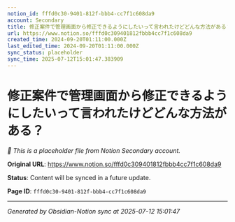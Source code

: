 ```yaml
---
notion_id: fffd0c30-9401-812f-bbb4-cc7f1c608da9
account: Secondary
title: 修正案件で管理画面から修正できるようにしたいって言われたけどどんな方法がある？
url: https://www.notion.so/fffd0c309401812fbbb4cc7f1c608da9
created_time: 2024-09-20T01:11:00.000Z
last_edited_time: 2024-09-20T01:11:00.000Z
sync_status: placeholder
sync_time: 2025-07-12T15:01:47.383909
---
```


# 修正案件で管理画面から修正できるようにしたいって言われたけどどんな方法がある？

*🔄 This is a placeholder file from Notion Secondary account.*

**Original URL**: https://www.notion.so/fffd0c309401812fbbb4cc7f1c608da9

**Status**: Content will be synced in a future update.

**Page ID**: `fffd0c30-9401-812f-bbb4-cc7f1c608da9`

---

*Generated by Obsidian-Notion sync at 2025-07-12 15:01:47*
